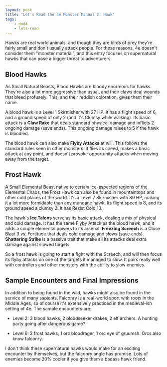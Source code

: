 ```yaml
---
layout: post
title: "Let's Read the 4e Monster Manual 2: Hawk"
tags:
    - dnd4
    - lets-read
---
```


Hawks are real world animals, and though they are birds of prey they're fairly
small and don't usually attack people. For these reasons, 4e doesn't consider
them "monster material", and this entry focuses on supernatural hawks that can
pose a bigger threat to adventurers.

## Blood Hawks

As Small Natural Beasts, Blood Hawks are bloody enormous for hawks. They're also
a lot more aggressive than usual, and their claws deal wounds that bleed
profusely. This, and their reddish coloration, gives them their name.

A blood hawk is a Level 1 Skirmisher with 27 HP. It has a flight speed of 6, and
a ground speed of only 2 (and it's Clumsy while walking). Its basic attack is a
**Claw Rake** that deals standard physical damage and inflicts 2 ongoing damage
(save ends). This ongoing damage raises to 5 if the hawk is bloodied.

The blood hawk can also make **Flyby Attacks** at will. This follows the
standard rules seen in other monsters: it flies its speed, makes a basic attack
at any point, and doesn't provoke opportunity attacks when moving away from the
target.

## Frost Hawk

A Small Elemental Beast native to certain ice-aspected regions of the Elemental
Chaos, the Frost Hawk can also be found in mountaintops and other cold places of
the world. It's a Level 7 Skirmisher with 80 HP, making it a lot more formidable
than any mundane hawk. Its flight speed is 8, and its ground speed a
clumsy 2. It has Resist Cold 10.

The hawk's **Ice Talons** serve as its basic attack, dealing a mix of physical
and cold damage. It has the same Flyby Attack as the blood hawk, and it adds a
couple elemental powers to its arsenal. **Freezing Screech** is a Close Blast 3
vs. Fortitude that deals cold damage and slows (save ends). **Shattering
Strike** is a passive trait that make all its attacks deal extra damage against
slowed targets.

So a frost hawk is going to start a fight with the Screech, and will then focus
its flyby attacks on one of the targets it managed to slow. It pairs really well
with controllers and other monsters with the ability to slow enemies.

## Sample Encounters and Final Impressions

In addition to being found in the wild, hawks might also be found in the service
of many sapients. Falconry is a real-world sport with roots in the Middle Ages,
so of course it's extensively practiced in the medieval-ish setting of 4e. The
sample encounters are:

- Level 2: 3 blood hawks, 2 bloodseeker drakes, 2 elf archers. A hunting party
  going after dangerous game?

- Level 6: 2 frost hawks, 1 orc bloodrager, 1 orc eye of gruumsh. Orcs also know
  falconry.

I don't think these supernatural hawks would make for an exciting encounter by
themselves, but the falconry angle has promise. Lots of enemies become 20%
cooler if you give them a badass hawk friend.
